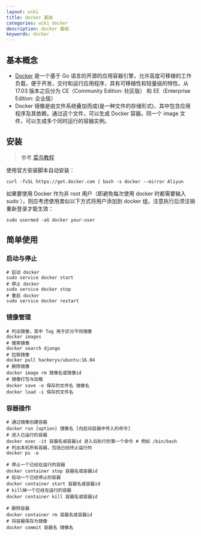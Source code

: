 ```yaml
---
layout: wiki
title: docker 基础
categories: wiki docker
description: docker 基础
keywords: docker
---
```


## 基本概念
+ [Docker](https://www.docker.com) 是一个基于 Go 语言的开源的应用容器引擎，允许高度可移植的工作负载，便于开发，交付和运行应用程序，具有可移植性和轻量级的特性。从 17.03 版本之后分为 CE（Community Edition: 社区版） 和 EE（Enterprise Edition: 企业版）
+ Docker 镜像是由文件系统叠加而成(是一种文件的存储形式)，其中包含应用程序及其依赖。通过这个文件，可以生成 Docker 容器。同一个 image 文件，可以生成多个同时运行的容器实例。

## 安装
> 参考 [菜鸟教程](https://www.runoob.com/docker/docker-tutorial.html)

使用官方安装脚本自动安装：
```shell
curl -fsSL https://get.docker.com | bash -s docker --mirror Aliyun
```
如果要使用 Docker 作为非 root 用户（即避免每次使用 docker 时都需要输入 sudo ），则应考虑使用类似以下方式将用户添加到 docker 组，注意执行后须注销重新登录才能生效：
```shell
sudo usermod -aG docker your-user
```

## 简单使用
### 启动与停止
```shell
# 启动 docker
sudo service docker start
# 停止 docker
sudo service docker stop
# 重启 docker
sudo service docker restart
```
### 镜像管理
```shell
# 列出镜像，其中 Tag 用于区分不同镜像
docker images
# 搜索镜像
docker search django
# 拉取镜像
docker pull hackeryx/ubuntu:16.04
# 删除镜像
docker image rm 镜像名或镜像id
# 镜像打包与加载
docker save -o 保存的文件名 镜像名
docker load -i 保存的文件名
```
### 容器操作
```shell
# 通过镜像创建容器
docker run [option] 镜像名 [向启动容器中传入的命令]
# 进入已运行的容器
docker exec -it 容器名或容器id 进入后执行的第一个命令 # 例如 /bin/bash
# 列出本机所有容器，包括已经终止运行的
docker ps -a

# 停止一个已经在运行的容器
docker container stop 容器名或容器id
# 启动一个已经停止的容器
docker container start 容器名或容器id
# kill掉一个已经在运行的容器
docker container kill 容器名或容器id

# 删除容器
docker container rm 容器名或容器id
# 将容器保存为镜像
docker commit 容器名 镜像名
```